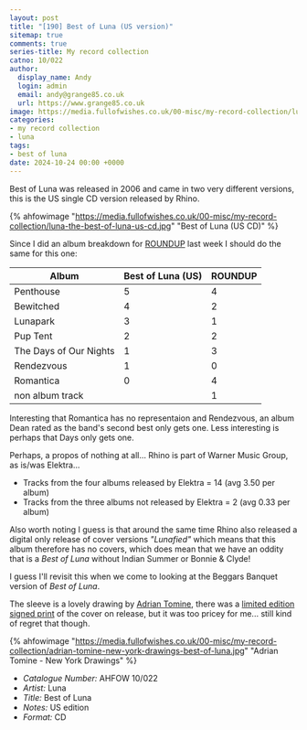 ```yaml
---
layout: post
title: "[190] Best of Luna (US version)"
sitemap: true
comments: true
series-title: My record collection
catno: 10/022
author:
  display_name: Andy
  login: admin
  email: andy@grange85.co.uk
  url: https://www.grange85.co.uk
image: https://media.fullofwishes.co.uk/00-misc/my-record-collection/luna-the-best-of-luna-us-cd.jpg
categories:
- my record collection
- luna
tags:
- best of luna
date: 2024-10-24 00:00 +0000
---
```

Best of Luna was released in 2006 and came in two very different versions, this is the US single CD version released by Rhino.

{% ahfowimage "https://media.fullofwishes.co.uk/00-misc/my-record-collection/luna-the-best-of-luna-us-cd.jpg" "Best of Luna (US CD)" %}

Since I did an album breakdown for [ROUNDUP](/2024/10/14/my-record-collection-179-luna-roundup-cd/) last week I should do the same for this one:

| Album                  |Best of Luna (US)  |ROUNDUP
|------------------------|-------------------|-------
| Penthouse              |5                  |4
| Bewitched              |4                  |2
| Lunapark               |3                  |1
| Pup Tent               |2                  |2
| The Days of Our Nights |1                  |3
| Rendezvous             |1                  |0 
| Romantica              |0                  |4
| non album track        |                   |1

Interesting that Romantica has no representaion and Rendezvous, an album Dean rated as the band's second best only gets one. Less interesting is perhaps that Days only gets one.

Perhaps, a propos of nothing at all... Rhino is part of Warner Music Group, as is/was Elektra...

 - Tracks from the four albums released by Elektra = 14 (avg 3.50 per album)
 - Tracks from the three albums not released by Elektra = 2 (avg 0.33 per album)

Also worth noting I guess is that around the same time Rhino also released a digital only release of cover versions _"Lunafied"_ which means that this album therefore has no covers, which does mean that we have an oddity that is a _Best of Luna_ without Indian Summer or Bonnie & Clyde!

I guess I'll revisit this when we come to looking at the Beggars Banquet version of _Best of Luna_.

The sleeve is a lovely drawing by [Adrian Tomine](http://www.adrian-tomine.com/Illustrations.html), there was a [limited edition signed print](https://media.fullofwishes.co.uk/02-luna/sleeves/luna-best-of-luna-tomine-poster.jpg) of the cover on release, but it was too pricey for me... still kind of regret that though.

{% ahfowimage "https://media.fullofwishes.co.uk/00-misc/my-record-collection/adrian-tomine-new-york-drawings-best-of-luna.jpg" "Adrian Tomine - New York Drawings" %}

 - *Catalogue Number:* AHFOW 10/022
 - *Artist:* Luna
 - *Title:* Best of Luna
 - *Notes:* US edition
 - *Format:* CD
